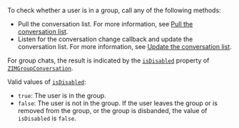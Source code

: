 To check whether a user is in a group, call any of the following methods:
- Pull the conversation list. For more information, see [Pull the conversation list](!zim-Conversation_Management).
- Listen for the conversation change callback and update the conversation list. For more information, see [Update the conversation list](!zim-Conversation_Management#).

For group chats, the result is indicated by the [`isDisabled`](@isDisabled-ZIMGroupConversation) property of [`ZIMGroupConversation`](@-ZIMGroupConversation).

Valid values of [`isDisabled`](@isDisabled-ZIMGroupConversation):
- `true`: The user is in the group.
- `false`: The user is not in the group. If the user leaves the group or is removed from the group, or the group is disbanded, the value of `isDisabled` is `false`.








